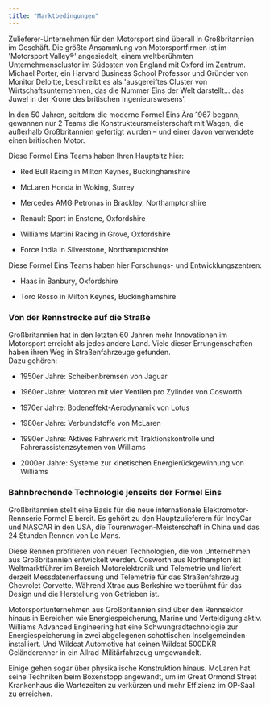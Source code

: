 ```yaml
---
title: "Marktbedingungen"
---
```


Zulieferer-Unternehmen für den Motorsport sind überall in Großbritannien im Geschäft. Die größte Ansammlung von Motorsportfirmen ist im 'Motorsport Valley®' angesiedelt, einem weltberühmten Unternehmenscluster im Südosten von England mit Oxford im Zentrum. Michael Porter, ein Harvard Business School Professor und Gründer von Monitor Deloitte, beschreibt es als 'ausgereiftes Cluster von Wirtschaftsunternehmen, das die Nummer Eins der Welt darstellt… das Juwel in der Krone des britischen Ingenieurswesens'.

In den 50 Jahren, seitdem die moderne Formel Eins Ära 1967 begann, gewannen nur 2 Teams die Konstrukteursmeisterschaft mit Wagen, die außerhalb Großbritannien gefertigt wurden – und einer davon verwendete einen britischen Motor.

Diese Formel Eins Teams haben Ihren Hauptsitz hier:

- Red Bull Racing in Milton Keynes, Buckinghamshire

- McLaren Honda in Woking, Surrey

- Mercedes AMG Petronas in Brackley, Northamptonshire

- Renault Sport in Enstone, Oxfordshire

- Williams Martini Racing in Grove, Oxfordshire

- Force India in Silverstone, Northamptonshire

Diese Formel Eins Teams haben hier Forschungs- und Entwicklungszentren:

- Haas in Banbury, Oxfordshire

- Toro Rosso in Milton Keynes, Buckinghamshire

### Von der Rennstrecke auf die Straße

Großbritannien hat in den letzten 60 Jahren mehr Innovationen im Motorsport erreicht als jedes andere Land. Viele dieser Errungenschaften haben ihren Weg in Straßenfahrzeuge gefunden.  
Dazu gehören:

- 1950er Jahre: Scheibenbremsen von Jaguar

- 1960er Jahre: Motoren mit vier Ventilen pro Zylinder von Cosworth

- 1970er Jahre: Bodeneffekt-Aerodynamik von Lotus

- 1980er Jahre: Verbundstoffe von McLaren

- 1990er Jahre: Aktives Fahrwerk mit Traktionskontrolle und Fahrerassistenzsytemen von Williams

- 2000er Jahre: Systeme zur kinetischen Energierückgewinnung von Williams

### Bahnbrechende Technologie jenseits der Formel Eins

Großbritannien stellt eine Basis für die neue internationale Elektromotor-Rennserie Formel E bereit. Es gehört zu den Hauptzulieferern für IndyCar und NASCAR in den USA, die Tourenwagen-Meisterschaft in China und das 24 Stunden Rennen von Le Mans.

Diese Rennen profitieren von neuen Technologien, die von Unternehmen aus Großbritannien entwickelt werden. Cosworth aus Northampton ist Weltmarktführer im Bereich Motorelektronik und Telemetrie und liefert derzeit Messdatenerfassung und Telemetrie für das Straßenfahrzeug Chevrolet Corvette. Während Xtrac aus Berkshire weltberühmt für das Design und die Herstellung von Getrieben ist.

Motorsportunternehmen aus Großbritannien sind über den Rennsektor hinaus in Bereichen wie Energiespeicherung, Marine und Verteidigung aktiv. Williams Advanced Engineering hat eine Schwungradtechnologie zur Energiespeicherung in zwei abgelegenen schottischen Inselgemeinden installiert. Und Wildcat Automotive hat seinen Wildcat 500DKR Geländerenner in ein Allrad-Militärfahrzeug umgewandelt.

Einige gehen sogar über physikalische Konstruktion hinaus. McLaren hat seine Techniken beim Boxenstopp angewandt, um im Great Ormond Street Krankenhaus die Wartezeiten zu verkürzen und mehr Effizienz im OP-Saal zu erreichen.
